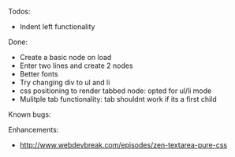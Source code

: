 Todos:
- Indent left functionality

Done:
- Create a basic node on load
- Enter two lines and create 2 nodes
- Better fonts
- Try changing div to ul and li
- css positioning to render tabbed node: opted for ul/li mode
- Mulitple tab functionality: tab shouldnt work if its a first child

Known bugs:

Enhancements:
- http://www.webdevbreak.com/episodes/zen-textarea-pure-css
